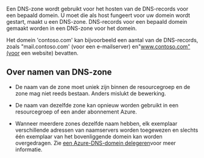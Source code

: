 Een DNS-zone wordt gebruikt voor het hosten van de DNS-records voor een bepaald domein. U moet die als host fungeert voor uw domein wordt gestart, maakt u een DNS-zone. DNS-records voor een bepaald domein gemaakt worden in een DNS-zone voor het domein. 

Het domein 'contoso.com' kan bijvoorbeeld een aantal van de DNS-records, zoals "mail.contoso.com' (voor een e-mailserver) en"www.contoso.com"(voor een website) bevatten. 


## <a name="names"></a>Over namen van DNS-zone
 
- De naam van de zone moet uniek zijn binnen de resourcegroep en de zone mag niet reeds bestaan. Anders mislukt de bewerking.

- De naam van dezelfde zone kan opnieuw worden gebruikt in een resourcegroep of een ander abonnement Azure. 

- Wanneer meerdere zones dezelfde naam hebben, elk exemplaar verschillende adressen van naamservers worden toegewezen en slechts één exemplaar van het bovenliggende domein kan worden overgedragen. Zie [een Azure-DNS-domein delegeren](../articles/dns/dns-domain-delegation.md)voor meer informatie.